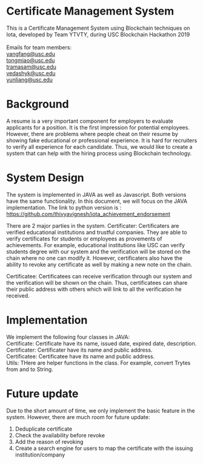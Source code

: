 # Certificate Management System
This is a Certificate Management System using Blockchain techniques on Iota, developed by Team YTVTY, during USC Blockchain Hackathon 2019<br><br>
Emails for team members: <br>
yangfang@usc.edu<br>
tongmiao@usc.edu<br>
tramasam@usc.edu<br>
vedashyk@usc.edu<br>
yunliang@usc.edu<br>

# Background
A resume is a very important component for employers to evaluate applicants for a position. It is the first impression for potential employees. However, there are problems where people cheat on their resume by showing fake educational or professional experience. It is hard for recruiters to verify all experience for each candidate. Thus, we would like to create a system that can help with the hiring process using Blockchain technology.

# System Design
The system is implemented in JAVA as well as Javascript. Both versions have the same functionality. In this document, we will focus on the JAVA implementation. The link to python version is : https://github.com/thivyavignesh/iota_achievement_endorsement

There are 2 major parties in the system.
Certificater: Certificaters are verified educational institutions and trustful companies. They are able to verify certificates for students or employees as provements of achievements. For example, educational institutions like USC can verify students degree with our system and the verification will be stored on the chain where no one can modify it. However, certificaters also have the ability to revoke any certificate as well by making a new note on the chain.

Certificatee: Certificatees can receive verification through our system and the verification will be shown on the chain. Thus, certificatees can share their public address with others which will link to all the verification he received.

# Implementation
We implement the following four classes in JAVA:<br>
Certificate: Certificate have its name, issued date, expired date, description.<br>
Certificater: Certificater have its name and public address.<br>
Certificatee: Certificatee have its name and public address.<br>
Utils: THere are helper functions in the class. For example, convert Trytes from and to String.<br>

# Future update
Due to the short amount of time, we only implement the basic feature in the system. However, there are much room for future update:<br>
1. Deduplicate certificate
2. Check the availability before revoke
3. Add the reason of revoking
4. Create a search engine for users to map the certificate with the issuing institution/company
